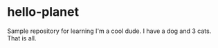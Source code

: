 # hello-planet
Sample repository for learning
I'm a cool dude.
I have a dog and 3 cats.
That is all.
